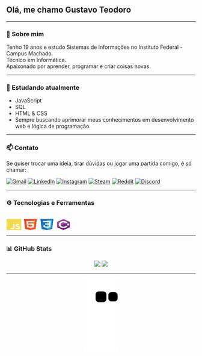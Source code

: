 ## Olá, me chamo Gustavo Teodoro

---

### 📖 Sobre mim

 Tenho 19 anos e estudo Sistemas de Informações no Instituto Federal - Campus Machado.  
 Técnico em Informática.   
 Apaixonado por aprender, programar e criar coisas novas.

---

### 🚀 Estudando atualmente

- JavaScript
- SQL
- HTML & CSS
- Sempre buscando aprimorar meus conhecimentos em desenvolvimento web e lógica de programação.

---

### 📫 Contato

Se quiser trocar uma ideia, tirar dúvidas ou jogar uma partida comigo, é só chamar:

[![Gmail](https://img.shields.io/badge/Gmail-D14836?style=for-the-badge&logo=gmail&logoColor=white)](mailto:gusteodoro04@gmail.com)
[![LinkedIn](https://img.shields.io/badge/-LinkedIn-0077B5?style=for-the-badge&logo=linkedin&logoColor=white)](https://www.linkedin.com/in/gustavo-teodoro-b7339335a?utm_source=share&utm_campaign=share_via&utm_content=profile&utm_medium=ios_app)
[![Instagram](https://img.shields.io/badge/-Instagram-%23E4405F?style=for-the-badge&logo=instagram&logoColor=white)](https://instagram.com/gusteodoro04)
[![Steam](https://img.shields.io/badge/Steam-000000?style=for-the-badge&logo=steam&logoColor=white)](https://steamcommunity.com/id/gusteodoro/)
[![Reddit](https://img.shields.io/badge/Reddit-FF4500?style=for-the-badge&logo=reddit&logoColor=white)](https://www.reddit.com/user/gusteodoro04)
[![Discord](https://img.shields.io/badge/Discord-5865F2?style=for-the-badge&logo=discord&logoColor=white)](https://discord.gg/9etwu2w7gS)

---

### ⚙️ Tecnologias e Ferramentas

<div style="display: inline_block"><br>
  <img align="center" alt="Js" height="30" width="40" src="https://raw.githubusercontent.com/devicons/devicon/master/icons/javascript/javascript-plain.svg">
  <img align="center" alt="HTML" height="30" width="40" src="https://raw.githubusercontent.com/devicons/devicon/master/icons/html5/html5-original.svg">
  <img align="center" alt="CSS" height="30" width="40" src="https://raw.githubusercontent.com/devicons/devicon/master/icons/css3/css3-original.svg">
  <img align="center" alt="Csharp" height="30" width="40" src="https://raw.githubusercontent.com/devicons/devicon/master/icons/csharp/csharp-original.svg">
</div>

---

### 📊 GitHub Stats

<div align="center">
  <img height="180em" src="https://github-readme-stats.vercel.app/api?username=gusteodoro04&show_icons=true&theme=midnight-purple&include_all_commits=true&count_private=true"/>
  <img height="180em" src="https://github-readme-stats.vercel.app/api/top-langs/?username=gusteodoro04&layout=compact&langs_count=7&theme=midnight-purple"/>
</div>

---

<div align="center">
  <img src="https://github.com/gusteodoro04/gusteodoro04/blob/output/github-contribution-grid-snake.svg" />
</div>
